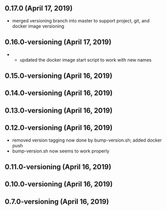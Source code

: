## 0.17.0 (April 17, 2019)
  - merged versioning branch into master to support project, git, and docker image versioning

## 0.16.0-versioning (April 17, 2019)
  - - updated the docker image start script to work with new names

## 0.15.0-versioning (April 16, 2019)


## 0.14.0-versioning (April 16, 2019)


## 0.13.0-versioning (April 16, 2019)


## 0.12.0-versioning (April 16, 2019)
  - removed version tagging now done by bump-version.sh; added docker push
  - bump-version.sh now seems to work properly

## 0.11.0-versioning (April 16, 2019)


## 0.10.0-versioning (April 16, 2019)


## 0.7.0-versioning (April 16, 2019)


